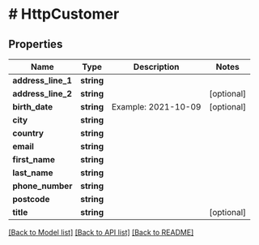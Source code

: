 # # HttpCustomer

## Properties

Name | Type | Description | Notes
------------ | ------------- | ------------- | -------------
**address_line_1** | **string** |  |
**address_line_2** | **string** |  | [optional]
**birth_date** | **string** | Example: 2021-10-09 | [optional]
**city** | **string** |  |
**country** | **string** |  |
**email** | **string** |  |
**first_name** | **string** |  |
**last_name** | **string** |  |
**phone_number** | **string** |  |
**postcode** | **string** |  |
**title** | **string** |  | [optional]

[[Back to Model list]](../../README.md#models) [[Back to API list]](../../README.md#endpoints) [[Back to README]](../../README.md)

